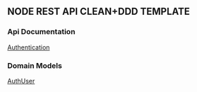 ## NODE REST API CLEAN+DDD TEMPLATE

### Api Documentation
[Authentication](docs/api/authentication.routes.md)

### Domain Models

[AuthUser](docs/domain-models/AuthUser.aggregate.md)